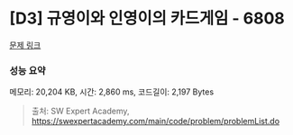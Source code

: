 # [D3] 규영이와 인영이의 카드게임 - 6808 

[문제 링크](https://swexpertacademy.com/main/code/problem/problemDetail.do?contestProbId=AWgv9va6HnkDFAW0) 

### 성능 요약

메모리: 20,204 KB, 시간: 2,860 ms, 코드길이: 2,197 Bytes



> 출처: SW Expert Academy, https://swexpertacademy.com/main/code/problem/problemList.do